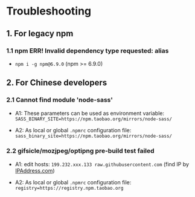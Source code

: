 # Troubleshooting

## 1. For legacy npm

### 1.1 npm ERR! Invalid dependency type requested: alias

- `npm i -g npm@6.9.0` (npm >= 6.9.0)

## 2. For Chinese developers

### 2.1 Cannot find module 'node-sass'

- A1: These parameters can be used as environment variable: `SASS_BINARY_SITE=https://npm.taobao.org/mirrors/node-sass/`

- A2: As local or global `.npmrc` configuration file: `sass_binary_site=https://npm.taobao.org/mirrors/node-sass/`

### 2.2 gifsicle/mozjpeg/optipng pre-build test failed

- A1: edit hosts: `199.232.xxx.133 raw.githubusercontent.com` (find IP by [IPAddress.com](https://www.ipaddress.com/))

- A2: As local or global `.npmrc` configuration file: `registry=https://registry.npm.taobao.org`
